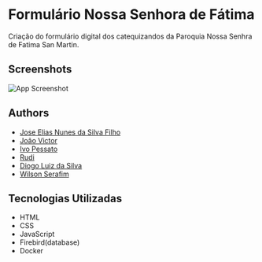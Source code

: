 
# Formulário Nossa Senhora de Fátima

Criação do formulário digital dos catequizandos da Paroquia Nossa Senhra de Fatima San Martin.


## Screenshots

![App Screenshot](https://imagizer.imageshack.com/img923/1072/U4CtbO.png
)


## Authors

- [Jose Elias Nunes da Silva Filho](https://github.com/joseeliasnsf)
- [João Victor](https://github.com/joseeliasnsf)
- [Ivo Pessato](https://github.com/joseeliasnsf)
- [Rudi](https://github.com/joseeliasnsf)
- [Diogo Luiz da Silva](https://github.com/joseeliasnsf)
- [Wilson Serafim](https://github.com/joseeliasnsf)


## Tecnologias Utilizadas

- HTML
- CSS
- JavaScript
- Firebird(database)
- Docker

